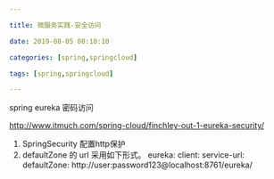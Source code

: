 ```yaml
---

title: 微服务实践-安全访问

date: 2019-08-05 00:10:10

categories: [spring,springcloud]

tags: [spring,springcloud]

---
```



spring eureka 密码访问


<!--more-->


http://www.itmuch.com/spring-cloud/finchley-out-1-eureka-security/


1. SpringSecurity 配置http保护
2. defaultZone 的 url 采用如下形式。
eureka:
     client:
       service-url:
         defaultZone: http://user:password123@localhost:8761/eureka/


